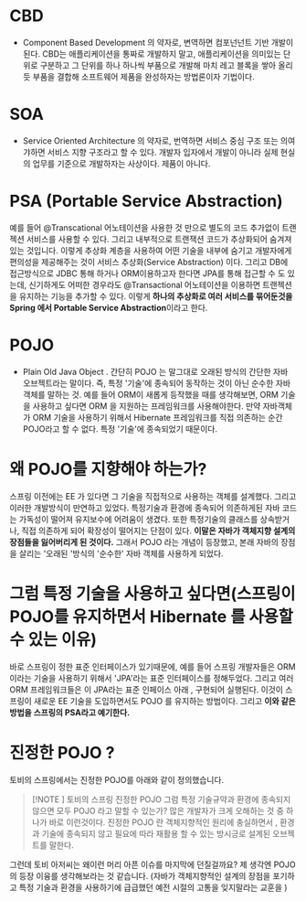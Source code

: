 # CBD 
- Component Based Development 의 약자로, 변역하면 컴포넌넌트 기반 개발이 된다. CBD는 애플리케이션을 통짜로 개발하지 말고, 애플리케이션을 의미있는 단위로 구분하고 그 단위를 하나 하나씩 부품으로 개발해 마치 레고 블록을 쌓아 올리듯 부품을 결합해 소프트웨어 제품을 완성하자는 방법론이자 기법이다. 
# SOA 
- Service Oriented Architecture 의 약자로, 번역하면 서비스 중심 구조 또는 의여갸하면 서비스 지향 구조라고 할 수 있다. 개발자 입자에서 개발이 아니라 실제 현실의 업무를 기준으로 개발하자는 사상이다. 제품이 아니다. 

# PSA (Portable Service Abstraction)
예를 들어 @Transcational 어노테이션을 사용한 것 만으로 별도의 코드 추가없이 트랜젝션 서비스를 사용할 수 있다. 그리고 내부적으로 트랜잭션 코드가 추상화되어 숨겨져 있는 것입니다. 이렇게 추상화 계층을 사용하여 어떤 기술을 내부에 숨기고 개발자에게 편의성을 제공해주는 것이 서비스 추상화(Service Abstraction) 이다. 
그리고 DB에 접근방식으로 JDBC 통해 하거나 ORM이용하고자 한다면 JPA를 통해 접근할 수 도 있는데, 신기하게도 어떠한 경우라도 @Transactional 어노테이션을 이용하면 트랜젝션을 유지하는 기능을 추가할 수 있다. 이렇게 **하나의 추상화로 여러 서비스를 묶어둔것을 Spring 에서 Portable Service Abstraction**이라고 한다.


# POJO 
- Plain Old Java Object . 간단히 POJO 는 말그대로 오래된 방식의 간단한 자바 오브젝트라는 말이다. 즉, 특정 '기술'에 종속되어 동작하는 것이 아닌 순수한 자바 객체를 말하는 것. 
  예를 들어 ORM이 새롭게 등작했을 때를 생각해보면, ORM 기술을 사용하고 싶다면 ORM 을 지원하는 프레임워크를 사용해야한다. 만약 자바객체가 ORM 기술을 사용하기 위해서 Hibernate 프레임워크를 직접 의존하는 순간 POJO라고 할 수 없다. 특정 '기술'에 종속되었기 때문이다. 

# 왜 POJO를 지향해야 하는가? 
스프링 이전에는 EE 가 있다면 그 기술을 직접적으로 사용하는 객체를 설계했다. 그리고 이러한 개발방식이 만연하고 있었다. 특정기술과 환경에 종속되어 의존하게된 자바 코드는 가독성이 떨어져 유지보수에 어려움이 생겼다. 또한 특정기술의 클래스를 상속받거나, 직접 의존하게 되어 확장성이 떨어지는 단점이 있다. 
**이말은 자바가 객체지향 설계의 장점들을 잃어버리게 된 것이다.**
그래서 POJO 라는 개념이 등장했고, 본래 자바의 장점을 살리는 '오래된 '방식의 '순수한' 자바 객체를 사용하게 되었다. 

# 그럼 특정 기술을 사용하고 싶다면(스프링이 POJO를 유지하면서 Hibernate 를 사용할 수 있는 이유)
바로 스프링이 정한 표준 인터페이스가 있기때문에, 예를 들어 스프링 개발자들은 ORM이라는 기술을 사용하기 위해서 'JPA'라는 표준 인터페이스를 정해두었다. 그리고 여러 ORM 프레임워크들은 이 JPA라는 표준 인페이스 아래 , 구현되어 실행된다. 이것이 스프링이 새로운 EE 기술을 도입하면서도 POJO 를 유지하는 방법이다. 
그리고 **이와 같은 방법을 스프링의 PSA라고 예기한다.**

# 진정한 POJO ? 
토비의 스프링에서는 진정한 POJO를 아래와 같이 정의했습니다. 
>[!NOTE ] 토비의 스프링 진정한 POJO
> 그럼 특정 기술규약과 환경에 종속되지 않으면 모두 POJO 라고 말할 수 있는가? 많은 개발자가 크게 오해하는 것 중 하나가 바로 이런것이다. 
> 진정한 POJO 란 객체지향적인 원리에 충실하면서 , 
> 환경과 기술에 종속되지 않고 필요에 따라 재활용 할 수 있는 방시긍로 설계된 오브젝트를 말한다. 

그런데 토비 아저씨는 왜이런 머리 아픈 이슈를 마지막에 던질걸까요? 제 생각엔 POJO의 등장 이융를 생각해보라는 것 같습니다. (자바가 객체지향적인 설계의 장점을 포기하고 특정 기술과 환경을 사용하기에 급급했던 예전 시절의 고통을 잊지말라는 교훈을 )